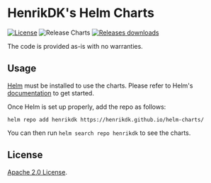 # HenrikDK's Helm Charts

[![License](https://img.shields.io/badge/License-Apache%202.0-blue.svg)](https://opensource.org/licenses/Apache-2.0) ![Release Charts](https://github.com/henrikdk/helm-charts/workflows/Release%20Charts/badge.svg?branch=main) [![Releases downloads](https://img.shields.io/github/downloads/henrikdk/helm-charts/total.svg)](https://github.com/henrikdk/helm-charts/releases)

The code is provided as-is with no warranties.

## Usage

[Helm](https://helm.sh) must be installed to use the charts.
Please refer to Helm's [documentation](https://helm.sh/docs/) to get started.

Once Helm is set up properly, add the repo as follows:

```console
helm repo add henrikdk https://henrikdk.github.io/helm-charts/
```

You can then run `helm search repo henrikdk` to see the charts.

## License

<!-- Keep full URL links to repo files because this README syncs from main to gh-pages.  -->
[Apache 2.0 License](https://github.com/henrikdk/helm-charts/blob/main/LICENSE).
